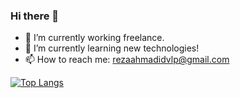 ### Hi there 👋

- 🔭 I’m currently working freelance.
- 🌱 I’m currently learning new technologies!
- 📫 How to reach me: rezaahmadidvlp@gmail.com

[![Top Langs](https://github-readme-stats.vercel.app/api/top-langs/?username=RezaAmd&layout=compact)](https://github.com/anuraghazra/github-readme-stats)
